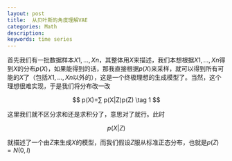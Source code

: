 ```yaml
---
layout: post
title:  从贝叶斯的角度理解VAE
categories: Math
description: 
keywords: time series
---
```

首先我们有一批数据样本${ X1,…,Xn }$，其整体用$X$来描述，我们本想根据${X1,…,Xn}$得到$X$的分布$p(X)$，如果能得到的话，那我直接根据$p(X)$来采样，就可以得到所有可能的$X$了（包括${X1,…,Xn}$以外的），这是一个终极理想的生成模型了。当然，这个理想很难实现，于是我们将分布改一改


$$
p(X)=∑ p(X|Z)p(Z) \tag 1
$$


这里我们就不区分求和还是求积分了，意思对了就行。此时

$$
p(X|Z)
$$

就描述了一个由$Z$来生成$X$的模型，而我们假设$Z$服从标准正态分布，也就是$p(Z)=N(0,I)$
